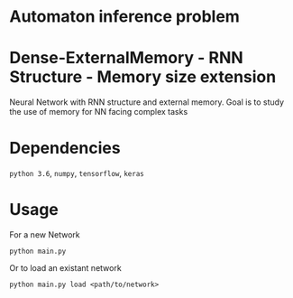 # Automaton inference problem

# Dense-ExternalMemory - RNN Structure - Memory size extension
Neural Network with RNN structure and external memory. Goal is to study the use of memory for NN facing complex tasks

# Dependencies
`python 3.6`, `numpy`, `tensorflow`, `keras`

# Usage
For a new Network
```
python main.py
```

Or to load an existant network
```
python main.py load <path/to/network>
```

